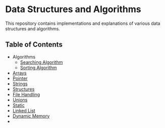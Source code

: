 # Data Structures and Algorithms

This repository contains implementations and explanations of various data structures and algorithms.

## Table of Contents
- Algorithms
  - [Searching Algorithm](algorithms/searching/README.md)
  - [Sorting Algorithm](algorithms/sorting/README.md)
- [Arrays](./Arrays/README.md)
- [Pointer](./Pointers/README.md)
- [Strings](./Strings/README.md)
- [Structures](./Structures/README.md)
- [File Handling](./File-handling/README.md)
- [Unions](./Unions/README.md)
- [Static](./Static/README.md)
- [Linked List](./linked-Lists/README.md)
- [Dynamic Memory](./Dynamic-memory/README.md)
- 


